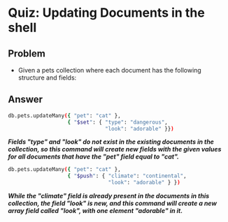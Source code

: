 # Quiz: Updating Documents in the shell

## Problem
- Given a pets collection where each document has the following structure and fields:

## Answer

```bash
db.pets.updateMany({ "pet": "cat" },
                   { "$set": { "type": "dangerous",
                               "look": "adorable" }})
```

**_Fields "type" and "look" do not exist in the existing documents in the collection, so this command will create new fields with the given values for all documents that have the "pet" field equal to "cat"._**

```bash
db.pets.updateMany({ "pet": "cat" },
                   { "$push": { "climate": "continental",
                                "look": "adorable" } })
```

**_While the "climate" field is already present in the documents in this collection, the field "look" is new, and this command will create a new array field called "look", with one element "adorable" in it._**